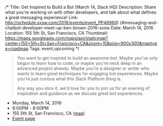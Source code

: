 /*
Title: Get Inspired to Build a Bot (March 14, Slack HQ)
Description: Share what you're working on with other developers, and talk about what defines a great messaging experience!
Link: http://schedule.sxsw.com/2016/events/event_PP46960) {#messaging-and-chatbot-developer-meet-up-ben-brown-2016-sxsw
Date: March 14, 2016
Location: 155 5th St, San Francisco, CA
Thumbnail: https://maps.googleapis.com/maps/api/staticmap?center=155+5th+St+San+Francisco+CA&zoom=15&size=900x300&maptype=roadmap
Tags: event,upcoming
*/


> You want to get inspired to build an awesome bot. Maybe you've only begun to learn how to code, or maybe you're neck deep in an advanced project already. Maybe you're a designer or writer who wants to learn great techniques for engaging bot experiences. Maybe you're just curious what this Slack Platform thing is.
>
> Any way you slice it, we'd love for you to join us for an evening of inspiration and guidance as we discuss great bot experiences.


- Monday, March 14, 2016
- 6:00PM - 8:00PM
- 155 5th St, San Francisco, CA ([map](https://www.google.com/maps/dir/Current+Location/155+5th+St+San+Francisco+CA))
- [Event page](http://www.meetup.com/SlackDevs/events/229351740/)